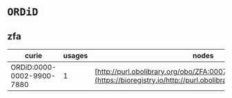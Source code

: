 # `ORDiD`

## zfa

| curie                     |   usages | nodes                                                                                                           |
|---------------------------|----------|-----------------------------------------------------------------------------------------------------------------|
| ORDiD:0000-0002-9900-7880 |        1 | [http://purl.obolibrary.org/obo/ZFA:0007121](https://bioregistry.io/http://purl.obolibrary.org/obo/ZFA:0007121) |
